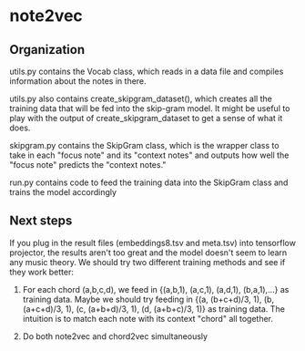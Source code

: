 # note2vec
## Organization
utils.py contains the Vocab class, which reads in a data file and compiles information about the notes in there.

utils.py also contains create_skipgram_dataset(), which creates all the training data that will be fed into the skip-gram model. It might be useful to play with the output of create_skipgram_dataset to get a sense of what it does.

skipgram.py contains the SkipGram class, which is the wrapper class to take in each "focus note" and its "context notes" and outputs how well the "focus note" predicts the "context notes."

run.py contains code to feed the training data into the SkipGram class and trains the model accordingly

## Next steps
If you plug in the result files (embeddings8.tsv and meta.tsv) into tensorflow projector, the results aren't too great and the model doesn't seem to learn any music theory. We should try two different training methods and see if they work better:

1. For each chord (a,b,c,d), we feed in {(a,b,1), (a,c,1), (a,d,1), (b,a,1),...} as training data. Maybe we should try feeding in {(a, (b+c+d)/3, 1), (b, (a+c+d)/3, 1), (c, (a+b+d)/3, 1), (d, (a+b+c)/3, 1)} as training data. The intuition is to match each note with its context "chord" all together.

2. Do both note2vec and chord2vec simultaneously
